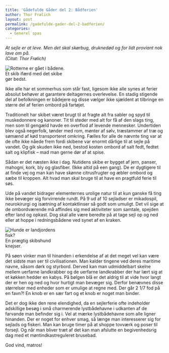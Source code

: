 ```yaml
---
title: 'Gådefulde Gåder del 2: Bådferien'
author: Thor Frølich
layout: post
permalink: /gadefulde-gader-del-2-badferien/
categories:
  - Generel spas
---
```

*At sejle er at leve. Men det skal skørbug, druknedød og for lidt proviant nok lave om på.  
(Citat: Thor Frølich)*

<div class="bitImage bitRight" style="width: 188px">
  <img src="http://www.abekat.net/wp-content/images/skib_01.jpg" alt="Rotterne er gået i bådene." /><br /> Et skib ifærd med det skibe gør bedst.
</div>

Ikke alle har et sommerhus som står fast, ligesom ikke alle synes at ferier absolut behøver at garantere deltagernes overlevelse. En stadig stigende del af befolkningen er bådejere og disse vælger ikke sjældent at tilbringe en større del af ferien ombord på fartøjet.

Traditionelt har skibet været brugt til at fragte alt fra sabler og spyd til muskedonnere og kanoner. Tit til steder med alt for få af den slags ting, men som til gengæld havde en overflod af levende mennesker. Undertiden blev også negerfolk, tønder med rom, mønter af sølv, træstammer af træ og sømænd af kød transporteret omkring. Fælles for alle de nævnte ting var at de ofte ikke nåede frem fordi skibene var enormt dårlige til at sejle på vandet. Og gik skuden ikke ned, bestod kosten ombord af salt fedt, fedtet salt og klipfisk – mad man gerne dør af at spise.

Sådan er det næsten ikke i dag. Nutidens skibe er bygget af jern, panser, mahogni, kork, bly og glasfiber. (Ikke altid på een gang). De er dygtigere til at finde vej og man kan have skønne citrusfrugter og æbler ombord og sæbe til kroppen. Alt hvad man skal bruge til at have en pragtfuld ferie til søs.

Ude på vandet bidrager elementernes urolige natur til at kun ganske få ting ikke bevæger sig forvirrende rundt. På 9 ud af 10 sejladser er mikadospil, neurokirurgi og isætning af kontaktlinser så godt som umuligt. Det vil sige at de ombordværende må affindes sig med aktiviteter som samtale, spejden efter land og opkast. Dog skal alle være beredte på at tage sejl op og ned eller at hoppe i redningsbådene ved synet af en kraken.

<div class="bitImage bitLeft" style="width: 188px">
  <img src="http://www.abekat.net/wp-content/images/hund_03.jpg" alt="Hunde er landjordens fisk?" /><br /> En prægtig skibshund knejser.
</div>

På søen vinker man til hinanden i erkendelse af at det meget vel kan være det sidste man ser til civilisationen. Man kalder tingene ved deres maritime navne, såsom dørk og styrbord. Derved kan man udmiddelbart skelne mellem uerfarne landkrabber og de uerfarne landkrabber der har lært sig at et køkken hedder en kabys. På bølgen blå er det aldrig til at vide hvor langt der er hen og ned og hvor hurtigt man bevæger sig. Derfor benævnes disse størrelser med enheder som er umulige at regne med. Der går 2 1/7 fod på en favn?! En knob er en sær fart og et knob er noget man binder.

Det er dog ikke den rene elendighed, da en sejlerferie ofte indeholder adskillige besøg i små charmerende lystbådehavne i udkanten af de farvande man befinder sig i. Vel at mærke lystbådehavne som alle ligner hinanden. Der er noget for enhver smag, så længe man interesserer sig for sejlads og fiskeri. Man kan bruge timer på at shoppe tovværk og poser til forsejl. Og når man bliver træt af det kan man afslutte en begivenhedsrig dag med et møntindkastreguleret brusebad.

God vind, matros!
